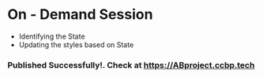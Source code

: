 # On - Demand Session

- Identifying the State
- Updating the styles based on State

### Published Successfully!. Check at https://ABproject.ccbp.tech
